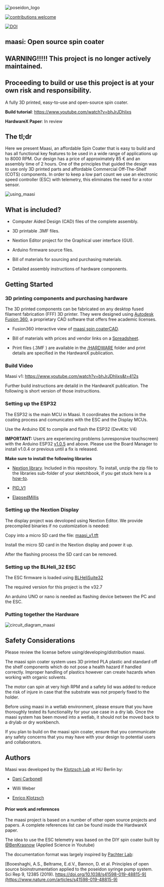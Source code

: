 
  

![poseidon_logo](https://github.com/klotzsch-lab/Maasi/blob/main/Images/render_tittle_logo.png?raw=true)

  

  

[![contributions welcome](https://img.shields.io/badge/contributions-welcome-brightgreen.svg?style=flat)](https://github.com/dwyl/esta/issues)

[![DOI](https://zenodo.org/badge/385644588.svg)](https://zenodo.org/badge/latestdoi/385644588)


  

## maasi: Open source spin coater

## WARNING!!!!! This project is no longer actively maintained. 

## Proceeding to build or use this project is at your own risk and responsibility.
  

A fully 3D printed, easy-to-use and open-source spin coater.

  

  

**Build tutorial**: https://www.youtube.com/watch?v=bhJrJDhlixs

  

  

**HardwareX Paper**: In review

  

  

## The tl;dr

  

  

Here we present Maasi, an affordable Spin Coater that is easy to build and has all functional key features to be used in a wide range of applications up to 8000 RPM. Our design has a price of approximately 85 € and an assembly time of 2 hours. One of the principles that guided the design was to use only 3D printed parts and affordable Commercial Off-The-Shelf (COTS) components. In order to keep a low part count we use an electronic speed controller (ESC) with telemetry, this eliminates the need for a rotor sensor.

  
  

![using_maasi](https://github.com/klotzsch-lab/Maasi/blob/main/Images/use_animation.gif?raw=true)

  

## What is included?

  

* Computer Aided Design (CAD) files of the complete assembly.

  

* 3D printable .3MF files.

  

* Nextion Editor project for the Graphical user interface (GUI).

  

* Arduino firmware source files.

  

* Bill of materials for sourcing and purchasing materials.

  

* Detailed assembly instructions of hardware components.

  

  

## Getting Started

  

### 3D printing components and purchasing hardware

  

The 3D printed components can be fabricated on any desktop fused filament fabrication (FFF) 3D printer. They were designed using [Autodesk Fusion 360](http://autodesk.com/fusion360), a proprietary CAD software that offers free academic licenses.

  

  

- Fusion360 interactive view of [maasi spin coaterCAD](https://a360.co/3xFyf5n).

- Bill of materials with prices and vendor links on a [Spreadsheet](https://github.com/klotzsch-lab/Maasi/tree/main/doc/Maasi-BoM.ods).

- Print files (.3MF ) are available in the [/HARDWARE](https://github.com/klotzsch-lab/Maasi/tree/main/HARDWARE/) folder and print details are specified in the HardwareX publication.

  

### Build Video

Maasi v1: https://www.youtube.com/watch?v=bhJrJDhlixs&t=412s

Further build instructions are detaild in the HardwareX publication. The following is short version of those instrucitions.

### Setting up the ESP32

The ESP32 is the main MCU in Maasi. It coordinates the actions in the coating process and comunicates with the ESC and the Display MCUs.

Use the Arduino IDE to compile and flash the ESP32 (DevKitc V4)

 <strong>IMPORTANT: </strong> Users are experiencing problems (unresponsive touchscreen) with the Arduino ESP32 [v1.0.5](https://github.com/espressif/arduino-esp32/releases) and above. Please use the Board Manager to install v1.0.4 or previous until a fix is released.

**Make sure to install the following libraries**

  

-  [Nextion library](https://github.com/klotzsch-lab/Maasi/tree/main/SOFTWARE/Arduino/ITEADLIB_Arduino_Nextion). Included in this repository. To install, unzip the zip file to the libraries sub-folder of your sketchbook, if you get stuck here is a [how-to](https://www.arduino.cc/en/guide/libraries).

-  [PID_V1](https://github.com/br3ttb/Arduino-PID-Library)

-  [ElapsedMillis](https://www.arduino.cc/reference/en/libraries/elapsedmillis/)

  
  
  

### Setting up the Nextion Display

The display project was devoloped using Nextion Editor. We provide precompiled binaries if no customization is needed:

  

Copy into a micro SD card the file: [maasi_v1.tft](https://github.com/klotzsch-lab/Maasi/tree/main/SOFTWARE/Nextion/maasi_v1.tft)

Install the micro SD card in the Nextion display and power it up.

After the flashing process the SD card can be removed.

  

### Setting up the BLHeli_32 ESC

The ESC firmware is loaded using [BLHeliSuite32](https://github.com/bitdump/BLHeli/releases)

The required version for this project is the v32.7

An arduino UNO or nano is needed as flashing device between the PC and the ESC.

###  Putting together the Hardware
![circuit_diagram_maasi](https://github.com/klotzsch-lab/Maasi/blob/main/Images/circuit.png?raw=true)


## Safety Considerations

Please review the license before using/developing/distribution maasi.

  

The maasi spin coater system uses 3D printed PLA plastic and standard off the shelf components which do not pose a health hazard if handled correctly. Improper handling of plastics however can create hazards when working with organic solvents.

  

The motor can spin at very high RPM and a safety lid was added to reduce the risk of injure in case that the substrate was not properly fixed to the holder.

  

Before using maasi in a wetlab environment, please ensure that you have thoroughly tested its functionality for your use case in a dry lab. Once the maasi system has been moved into a wetlab, it should not be moved back to a drylab or dry workbench.

  

If you plan to build on the maasi spin coater, ensure that you communicate any safety concerns that you may have with your design to potential users and collaborators.

  
  
  

## Authors

  

Maasi was developed by the [Klotzsch Lab](https://www.biologie.hu-berlin.de/en/groupsites/jpexpbp) at HU Berlin by:

-  [Dani Carbonell](https://github.com/dani-carbonell)

-  Willi Weber

-  [Enrico Klotzsch](https://www.biologie.hu-berlin.de/en/groupsites/jpexpbp/members/Enrico_Klotzsch)

  

#### Prior work and references

  
  

The maasi project is based on a number of other open source projects and papers.
A complete references list can be found inside the HardwareX paper.

  
The idea to use the ESC telemetry was based on the DIY spin coater built by [@BenKrasnow](https://www.youtube.com/watch?v=321tptQ8PrU) (Applied Science in Youtube)

  
The documentation format was largely inspired by [Pachter Lab](https://pachterlab.github.io/):

[Booeshaghi, A.S., Beltrame, E.d.V., Bannon, D. et al. Principles of open source bioinstrumentation applied to the poseidon syringe pump system. Sci Rep 9, 12385 (2019). https://doi.org/10.1038/s41598-019-48815-9](https://www.nature.com/articles/s41598-019-48815-9)
